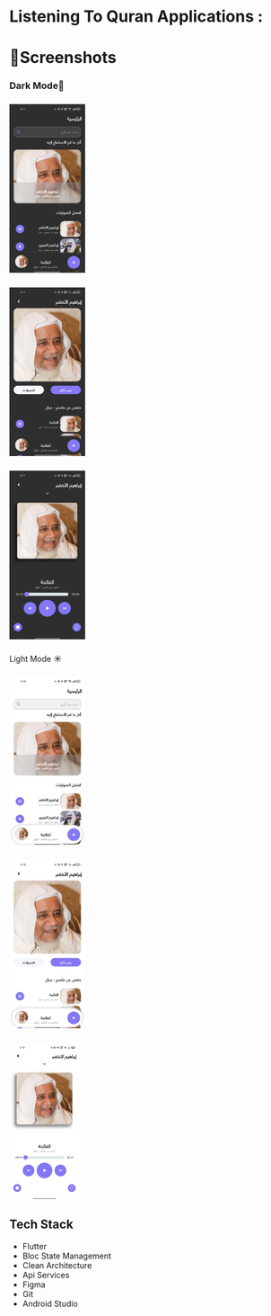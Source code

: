 <h1 align="left">Listening To Quran Applications :</h1>

###

<h1 align="left">📱Screenshots</h1>

###

<h3 align="left">Dark Mode🌙</h3>

###
<tr>
<td>  <img height="300" src="https://github.com/saeedahmed725/astama_quran/blob/main/assets/screenshots/1%20dark.jpg?raw=true"  /></td>

###

  <td><img height="300" src="https://github.com/saeedahmed725/astama_quran/blob/main/assets/screenshots/2%20dark.jpg?raw=true"  /></td>

###

<td>  <img height="300" src="https://github.com/saeedahmed725/astama_quran/blob/main/assets/screenshots/3%20dark.jpg?raw=true"  /></td>

###
</tr>
<tr>

<p align="left">Light Mode ☀️</p>

###

 <td> <img  height="300" src="https://github.com/saeedahmed725/astama_quran/blob/main/assets/screenshots/1%20light.jpg?raw=true"  /></td>

###

 <td> <img height="300" src="https://github.com/saeedahmed725/astama_quran/blob/main/assets/screenshots/2%20light.jpg?raw=true"  /></td>

###

<td>  <img height="278" src="https://github.com/saeedahmed725/astama_quran/blob/main/assets/screenshots/3%20light.jpg?raw=true"  /></td>
</tr>

###

<h2 align="left">Tech Stack</h2>

- Flutter
- Bloc State Management
- Clean Architecture
- Api Services 
- Figma
- Git
- Android Studio
